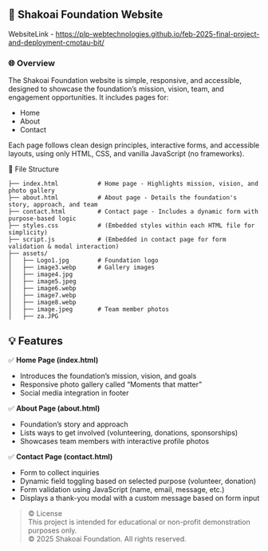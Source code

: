## 📘 Shakoai Foundation Website
WebsiteLink - https://plp-webtechnologies.github.io/feb-2025-final-project-and-deployment-cmotau-bit/

### 🌐 Overview
The Shakoai Foundation website is simple, responsive, and accessible, designed to showcase the foundation’s mission, vision, team, and engagement opportunities. It includes pages for:
- Home
- About
- Contact

Each page follows clean design principles, interactive forms, and accessible layouts, using only HTML, CSS, and vanilla JavaScript (no frameworks).

📁 File Structure
```plaintext
├── index.html           # Home page - Highlights mission, vision, and photo gallery
├── about.html           # About page - Details the foundation's story, approach, and team
├── contact.html         # Contact page - Includes a dynamic form with purpose-based logic
├── styles.css           # (Embedded styles within each HTML file for simplicity)
├── script.js            # (Embedded in contact page for form validation & modal interaction)
├── assets/
│   ├── Logo1.jpg        # Foundation logo
│   ├── image3.webp      # Gallery images
│   ├── image4.jpg
│   ├── image5.jpeg
│   ├── image6.webp
│   ├── image7.webp
│   ├── image8.webp
│   ├── image.jpeg       # Team member photos
│   ├── za.JPG
```
## 💡 Features
✅ **Home Page (index.html)**
- Introduces the foundation’s mission, vision, and goals
- Responsive photo gallery called “Moments that matter”
- Social media integration in footer

✅ **About Page (about.html)**
- Foundation’s story and approach
- Lists ways to get involved (volunteering, donations, sponsorships)
- Showcases team members with interactive profile photos

✅ **Contact Page (contact.html)**
- Form to collect inquiries
- Dynamic field toggling based on selected purpose (volunteer, donation)
- Form validation using JavaScript (name, email, message, etc.)
- Displays a thank-you modal with a custom message based on form input

> © License  
> This project is intended for educational or non-profit demonstration purposes only.  
> © 2025 Shakoai Foundation. All rights reserved.


